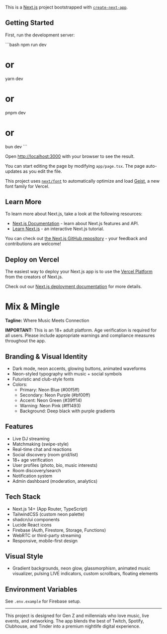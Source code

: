 This is a [Next.js](https://nextjs.org) project bootstrapped with [`create-next-app`](https://nextjs.org/docs/app/api-reference/cli/create-next-app).

## Getting Started

First, run the development server:

\`\`\`bash
npm run dev
# or
yarn dev
# or
pnpm dev
# or
bun dev
\`\`\`

Open [http://localhost:3000](http://localhost:3000) with your browser to see the result.

You can start editing the page by modifying `app/page.tsx`. The page auto-updates as you edit the file.

This project uses [`next/font`](https://nextjs.org/docs/app/building-your-application/optimizing/fonts) to automatically optimize and load [Geist](https://vercel.com/font), a new font family for Vercel.

## Learn More

To learn more about Next.js, take a look at the following resources:

- [Next.js Documentation](https://nextjs.org/docs) - learn about Next.js features and API.
- [Learn Next.js](https://nextjs.org/learn) - an interactive Next.js tutorial.

You can check out [the Next.js GitHub repository](https://github.com/vercel/next.js) - your feedback and contributions are welcome!

## Deploy on Vercel

The easiest way to deploy your Next.js app is to use the [Vercel Platform](https://vercel.com/new?utm_medium=default-template&filter=next.js&utm_source=create-next-app&utm_campaign=create-next-app-readme) from the creators of Next.js.

Check out our [Next.js deployment documentation](https://nextjs.org/docs/app/building-your-application/deploying) for more details.

# Mix & Mingle

**Tagline:** Where Music Meets Connection

**IMPORTANT:** This is an 18+ adult platform. Age verification is required for all users. Please include appropriate warnings and compliance measures throughout the app.

## Branding & Visual Identity
- Dark mode, neon accents, glowing buttons, animated waveforms
- Neon-styled typography with music + social symbols
- Futuristic and club-style fonts
- Colors:
  - Primary: Neon Blue (#00f5ff)
  - Secondary: Neon Purple (#bf00ff)
  - Accent: Neon Green (#39ff14)
  - Warning: Neon Pink (#ff1493)
  - Background: Deep black with purple gradients

## Features
- Live DJ streaming
- Matchmaking (swipe-style)
- Real-time chat and reactions
- Social discovery (room grid/list)
- 18+ age verification
- User profiles (photo, bio, music interests)
- Room discovery/search
- Notification system
- Admin dashboard (moderation, analytics)

## Tech Stack
- Next.js 14+ (App Router, TypeScript)
- TailwindCSS (custom neon palette)
- shadcn/ui components
- Lucide React icons
- Firebase (Auth, Firestore, Storage, Functions)
- WebRTC or third-party streaming
- Responsive, mobile-first design

## Visual Style
- Gradient backgrounds, neon glow, glassmorphism, animated music visualizer, pulsing LIVE indicators, custom scrollbars, floating elements

## Environment Variables
See `.env.example` for Firebase setup.

---

This project is designed for Gen Z and millennials who love music, live events, and networking. The app blends the best of Twitch, Spotify, Clubhouse, and Tinder into a premium nightlife digital experience.
